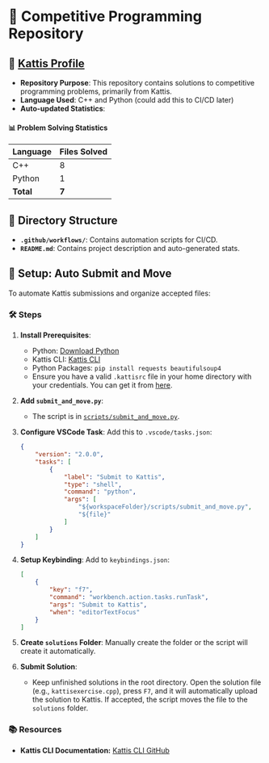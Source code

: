 # 🌟 Competitive Programming Repository

## 🔗 [Kattis Profile](https://open.kattis.com/users/simon-winther-albertsen)

- **Repository Purpose**: This repository contains solutions to competitive programming problems, primarily from Kattis.
- **Language Used**: C++ and Python (could add this to CI/CD later)
- **Auto-updated Statistics**:

<!-- START_SOLVED_STATS -->
#### 📊 Problem Solving Statistics

| Language | Files Solved |
|----------|--------------|
| C++ | 8 |
| Python | 1 |
| **Total** | **7** |

<!-- END_SOLVED_STATS -->

## 📂 Directory Structure

- **`.github/workflows/`**: Contains automation scripts for CI/CD.
- **`README.md`**: Contains project description and auto-generated stats.

## 🔧 Setup: Auto Submit and Move

To automate Kattis submissions and organize accepted files:

### 🛠️ Steps

1. **Install Prerequisites**:
    - Python: [Download Python](https://www.python.org/downloads/)
    - Kattis CLI: [Kattis CLI](https://github.com/kattis/kattis-cli)
    - Python Packages: `pip install requests beautifulsoup4`
    - Ensure you have a valid `.kattisrc` file in your home directory with your credentials. You can get it from [here](https://open.kattis.com/info/submit).

2. **Add `submit_and_move.py`**:
   - The script is in [`scripts/submit_and_move.py`](https://github.com/simonsejse/competitive_programming/blob/main/scripts/submit_and_move.py).

3. **Configure VSCode Task**:
    Add this to `.vscode/tasks.json`:
    
    ```json
    {
        "version": "2.0.0",
        "tasks": [
            {
                "label": "Submit to Kattis",
                "type": "shell",
                "command": "python",
                "args": [
                    "${workspaceFolder}/scripts/submit_and_move.py",
                    "${file}"
                ]
            }
        ]
    }
    ```

4. **Setup Keybinding**:
    Add to `keybindings.json`:

    ```json
    [
        {
            "key": "f7",
            "command": "workbench.action.tasks.runTask",
            "args": "Submit to Kattis",
            "when": "editorTextFocus"
        }
    ]
    ```

5. **Create `solutions` Folder**:
    Manually create the folder or the script will create it automatically.

6. **Submit Solution**:
    - Keep unfinished solutions in the root directory. Open the solution file (e.g., `kattisexercise.cpp`), press `F7`, and it will automatically upload the solution to Kattis. If accepted, the script moves the file to the `solutions` folder.

### 📚 Resources

- **Kattis CLI Documentation:** [Kattis CLI GitHub](https://github.com/kattis/kattis-cli)

